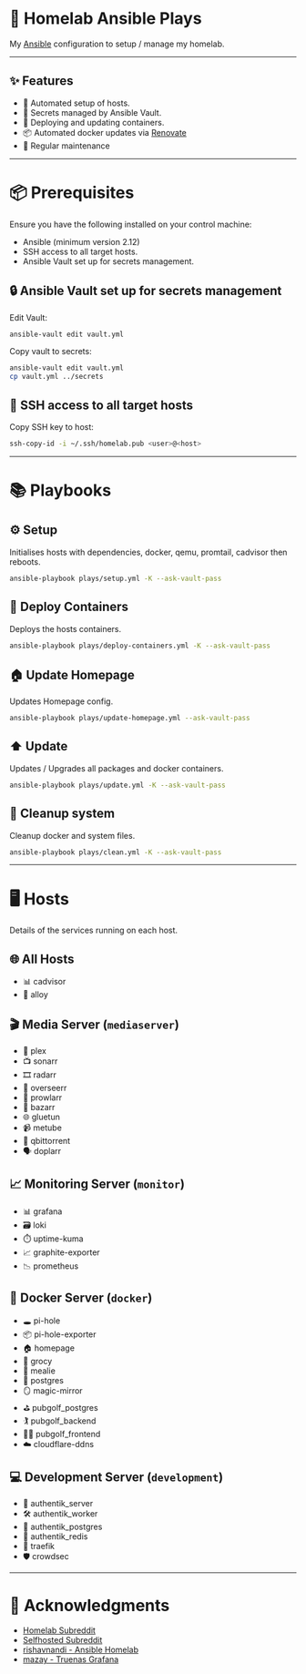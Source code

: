 # 🏡 Homelab Ansible Plays

My [Ansible](https://github.com/ansible/ansible) configuration to setup / manage my homelab.

---

## ✨ Features

- 🚀 Automated setup of hosts.
- 🔐 Secrets managed by Ansible Vault.
- 🐳 Deploying and updating containers.
- 📦 Automated docker updates via [Renovate](https://github.com/renovatebot/renovate)
- 🔄 Regular maintenance

---

# 📦 Prerequisites

Ensure you have the following installed on your control machine:
- Ansible (minimum version 2.12)
- SSH access to all target hosts.
- Ansible Vault set up for secrets management.

## 🔒 Ansible Vault set up for secrets management

Edit Vault:

```bash
ansible-vault edit vault.yml
```

Copy vault to secrets:

```bash
ansible-vault edit vault.yml
cp vault.yml ../secrets
```

## 🔑 SSH access to all target hosts

Copy SSH key to host:

```bash
ssh-copy-id -i ~/.ssh/homelab.pub <user>@<host>
```
---

# 📚 Playbooks

## ⚙️ Setup

Initialises hosts with dependencies, docker, qemu, promtail, cadvisor then reboots.

```bash
ansible-playbook plays/setup.yml -K --ask-vault-pass
```

## 🐳 Deploy Containers

Deploys the hosts containers.

```bash
ansible-playbook plays/deploy-containers.yml -K --ask-vault-pass
```

## 🏠 Update Homepage

Updates Homepage config.

```bash
ansible-playbook plays/update-homepage.yml --ask-vault-pass
```

## ⬆️ Update

Updates / Upgrades all packages and docker containers.

```bash
ansible-playbook plays/update.yml -K --ask-vault-pass
```

## 🧹 Cleanup system

Cleanup docker and system files.

```bash
ansible-playbook plays/clean.yml -K --ask-vault-pass
```

---

# 🖥️ Hosts
Details of the services running on each host.

## 🌐 All Hosts

- 📊 cadvisor
- 🧬 alloy

## 🎬 Media Server (`mediaserver`)

- 🎥 plex
- 📺 sonarr
- 🎞️ radarr
- 👀 overseerr
- 📡 prowlarr
- 📝 bazarr
- 🌐 gluetun
- 📹 metube
- 💾 qbittorrent
- 🗣️ doplarr

## 📈 Monitoring Server (`monitor`)

- 📊 grafana
- 🗃️ loki
- ⏱️ uptime-kuma
- 📈 graphite-exporter
- 📉 prometheus

## 🐳 Docker Server (`docker`)

- 🕳️ pi-hole
- 📦 pi-hole-exporter
- 🏠 homepage
- 🛒 grocy
- 🍲 mealie
- 🐘 postgres
- 🪞 magic-mirror
- ⛳ pubgolf_postgres
- 🏌️ pubgolf_backend
- 🏌️‍♂️ pubgolf_frontend
- ☁️ cloudflare-ddns

## 💻 Development Server (`development`)

- 🔐 authentik_server
- 🛠️ authentik_worker
- 🐘 authentik_postgres
- 🧠 authentik_redis
- 🚦 traefik
- 🛡️ crowdsec
---

# 🙏 Acknowledgments

- [Homelab Subreddit](http://reddit.com/r/homelab)
- [Selfhosted Subreddit](http://reddit.com/r/selfhosted)
- [rishavnandi - Ansible Homelab](https://github.com/rishavnandi/ansible_homelab)
- [mazay - Truenas Grafana](https://github.com/mazay/truenas-grafana)
